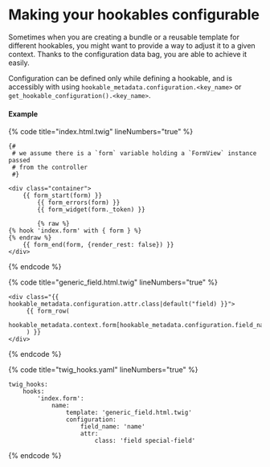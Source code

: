 # Making your hookables configurable

Sometimes when you are creating a bundle or a reusable template for different hookables, you might want to provide a way to adjust it to a given context. Thanks to the configuration data bag, you are able to achieve it easily.

Configuration can be defined only while defining a hookable, and is accessibly with using `hookable_metadata.configuration.<key_name>` or `get_hookable_configuration().<key_name>`.

#### Example

{% code title="index.html.twig" lineNumbers="true" %}
```
{#
 # we assume there is a `form` variable holding a `FormView` instance passed
 # from the controller
 #}

<div class="container">
    {{ form_start(form) }}
        {{ form_errors(form) }}
        {{ form_widget(form._token) }}
    
        {% raw %}
{% hook 'index.form' with { form } %}
{% endraw %}
    {{ form_end(form, {render_rest: false}) }}
</div>
```
{% endcode %}

{% code title="generic_field.html.twig" lineNumbers="true" %}
```
<div class="{{ hookable_metadata.configuration.attr.class|default("field) }}">
     {{ form_row(
          hookable_metadata.context.form[hookable_metadata.configuration.field_name]
     ) }}
</div>
```
{% endcode %}

{% code title="twig_hooks.yaml" lineNumbers="true" %}
```
twig_hooks:
    hooks:
        'index.form':
            name:
                template: 'generic_field.html.twig'
                configuration:
                    field_name: 'name'
                    attr:
                        class: 'field special-field'
```
{% endcode %}
